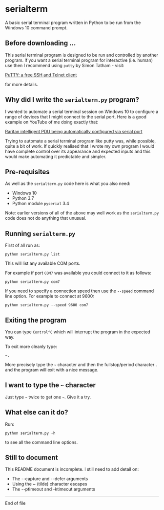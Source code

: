 # serialterm

A basic serial terminal program written in Python to be run
from the Windows 10 command prompt.

## Before downloading ...

This serial terminal program is designed to be
run and controlled by another program. If you want a serial terminal
program for interactive (i.e. human) use then I recommend
using `putty` by Simon Tatham - visit:

[PuTTY: a free SSH and Telnet client](https://www.chiark.greenend.org.uk/~sgtatham/putty/)

for more details.

## Why did I write the `serialterm.py` program?

I wanted to automate a serial terminal session on Windows 10 to
configure a range of devices that I might connect to the serial port.
Here is a good example on YouTube of me doing exactly that:

[Raritan intelligent PDU being automatically configured via serial port](http://bit.ly/2H85TKf)

Trying to automate a serial terminal program like putty was, while possible, quite
a bit of work. If quickly realised that I wrote my own program I would have complete
control
over its appearance and expected inputs and this would make automating it
predictable and simpler.

## Pre-requisites

As well as the `serialterm.py` code here is what you also need:

* Windows 10
* Python 3.7
* Python module `pyserial` 3.4

Note: earlier versions of all of the above may well work as
the `serialterm.py` code does not do anything that unusual.

## Running `serialterm.py`

First of all run as:

```
python serialterm.py list
```

This will list any available COM ports.

For example if port `COM7` was available you could connect to it as follows:

```
python serialterm.py com7
```

If you need to specify a connection speed then use the `--speed` command
line option.  For example to connect at 9600:

```
python serialterm.py --speed 9600 com7
```

## Exiting the program

You can type `Control^C` which will interrupt the program in the expected way.

To exit more cleanly type:

```
~.
```

More precisely type the `~` character and then the fullstop/period character `.`
and the program will exit with a nice message.

## I want to type the `~` character

Just type `~` twice to get one `~`.  Give it a try.

## What else can it do?

Run:

```
python serialterm.py -h
```

to see all the command line options.

## Still to document

This README document is incomplete.  I still need to add detail on:

* The --capture and --defer arguments
* Using the ~ (tilde) character escapes
* The --ptimeout and -ktimeout arguments



-------------------------------

End of file

